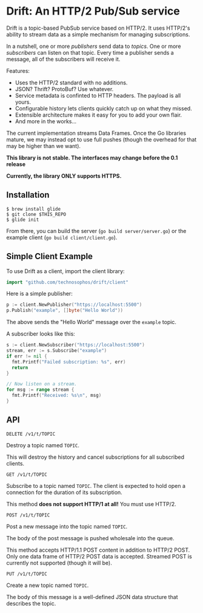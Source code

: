 # Drift: An HTTP/2 Pub/Sub service

Drift is a topic-based PubSub service based on HTTP/2. It uses HTTP/2's
ability to stream data as a simple mechanism for managing subscriptions.

In a nutshell, one or more _publishers_ send data to _topics_. One or
more _subscribers_ can listen on that topic. Every time a publisher
sends a message, all of the subscribers will receive it.

Features:

- Uses the HTTP/2 standard with no additions.
- JSON? Thrift? ProtoBuf? Use whatever.
- Service metadata is confinted to HTTP headers. The payload is all
  yours.
- Configurable history lets clients quickly catch up on what they missed.
- Extensible architecture makes it easy for you to add your own flair.
- And more in the works...

The current implementation streams Data Frames. Once the Go libraries
mature, we may instead opt to use full pushes (though the overhead for
that may be higher than we want).

**This library is not stable. The interfaces may change before the 0.1
release**

**Currently, the library ONLY supports HTTPS.**

## Installation

```
$ brew install glide
$ git clone $THIS_REPO
$ glide init
```

From there, you can build the server (`go build server/server.go`) or
the example client (`go build client/client.go`).

## Simple Client Example

To use Drift as a client, import the client library:

```go
import "github.com/technosophos/drift/client"
```

Here is a simple publisher:

```go
p := client.NewPublisher("https://localhost:5500")
p.Publish("example", []byte("Hello World"))
```

The above sends the "Hello World" message over the `example` topic.

A subscriber looks like this:

```go
s := client.NewSubscriber("https://localhost:5500")
stream, err := s.Subscribe("example")
if err != nil {
  fmt.Printf("Failed subscription: %s", err)
  return
}

// Now listen on a stream.
for msg := range stream {
  fmt.Printf("Received: %s\n", msg)
}
```



## API

`DELETE /v1/t/TOPIC`

Destroy a topic named `TOPIC`.

This will destroy the history and cancel subscriptions for all
subscribed clients.

`GET /v1/t/TOPIC`

Subscribe to a topic named `TOPIC`. The client is expected to hold open
a connection for the duration of its subscription.

This method **does not support HTTP/1 at all!** You must use HTTP/2.


`POST /v1/t/TOPIC`

Post a new message into the topic named `TOPIC`.

The body of the post message is pushed wholesale into the queue.

This method accepts HTTP/1.1 POST content in addition to HTTP/2 POST.
Only one data frame of HTTP/2 POST data is accepted. Streamed POST is
currently not supported (though it will be).

`PUT /v1/t/TOPIC`

Create a new topic named `TOPIC`.

The body of this message is a well-defined JSON data structure that
describes the topic.

